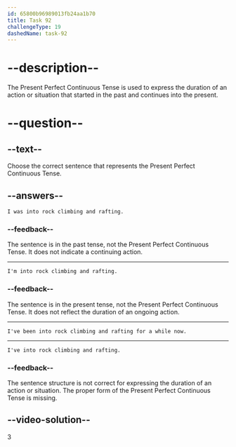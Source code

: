 ```yaml
---
id: 65800b96989013fb24aa1b70
title: Task 92
challengeType: 19
dashedName: task-92
---
```


# --description--

The Present Perfect Continuous Tense is used to express the duration of an action or situation that started in the past and continues into the present.

# --question--

## --text--

Choose the correct sentence that represents the Present Perfect Continuous Tense.

## --answers--

`I was into rock climbing and rafting.`

### --feedback--

The sentence is in the past tense, not the Present Perfect Continuous Tense. It does not indicate a continuing action.

---

`I'm into rock climbing and rafting.`

### --feedback--

The sentence is in the present tense, not the Present Perfect Continuous Tense. It does not reflect the duration of an ongoing action.

---

`I've been into rock climbing and rafting for a while now.`

---

`I've into rock climbing and rafting.`

### --feedback--

The sentence structure is not correct for expressing the duration of an action or situation. The proper form of the Present Perfect Continuous Tense is missing.

## --video-solution--

3

